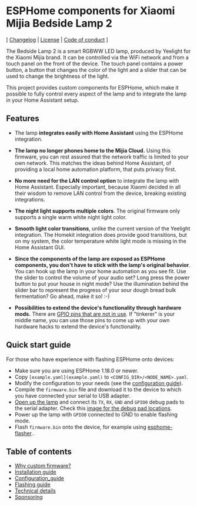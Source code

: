 # ESPHome components for Xiaomi Mijia Bedside Lamp 2

[ [Changelog](CHANGELOG.md) | [License](LICENSE.md) | [Code of conduct](CODE_OF_CONDUCT.md) ]

The Bedside Lamp 2 is a smart RGBWW LED lamp, produced by Yeelight for the Xiaomi Mijia brand. It
can be controlled via the WiFi network and from a touch panel on the front of the device. The touch
panel contains a power button, a button that changes the color of the light and a slider that can be
used to change the brightness of the light.

This project provides custom components for ESPHome, which make it possible to fully control every
aspect of the lamp and to integrate the lamp in your Home Assistant setup.

## Features

* The lamp **integrates easily with Home Assistant** using the ESPHome integration.

* **The lamp no longer phones home to the Mijia Cloud.** Using this firmware, you can rest assured
  that the network traffic is limited to your own network.  This matches the ideas behind Home
  Assistant, of providing a local home automation platform, that puts privacy first.

* **No more need for the LAN control option** to integrate the lamp with Home Assistant. Especially
  important, because Xiaomi decided in all their wisdom to remove LAN control from the device,
  breaking existing integrations.

* **The night light supports multiple colors**. The original firmware only supports a single warm
  white night light color.

* **Smooth light color transitions**, unlike the current version of the Yeelight integration. The
  Homekit integration does provide good transitions, but on my system, the color temperature white
  light mode is missing in the Home Assistant GUI.

* **Since the components of the lamp are exposed as ESPHome components, you don't have to stick with
  the lamp's original behavior**. You can hook up the lamp in your home automation as you see fit.
  Use the slider to control the volume of your audio set? Long press the power button to put your
  house in night mode? Use the illumination behind the slider bar to represent the progress of your
  sour dough bread bulk fermentation?  Go ahead, make it so! :-)
 
* **Possibilities to extend the device's functionality through hardware mods.** There are [GPIO pins
  that are not in use](doc/technical_details.md#esp32-pinout).  If "tinkerer" is your middle name,
  you can use those pins to come up with your own hardware hacks to extend the device's
  functionality. 

## Quick start guide

For those who have experience with flashing ESPHome onto devices:

* Make sure you are using ESPHome 1.18.0 or newer.
* Copy `[example.yaml](example.yaml)` to `<CONFIG_DIR>/<NODE_NAME>.yaml`.
* Modify the configuration to your needs (see the [configuration guide](doc/configuration.md)).
* Compile the `firmware.bin` file and download it to the device to which you have connected your
  serial to USB adapter.
* [Open up the lamp](doc/flashing.md#opening-the-lamp-to-expose-the-pcb) and connect its `TX`, `RX`,
  `GND` and `GPIO0` debug pads to the serial adapter. Check this [image for the debug pad
  locations](doc/images/09_debug_pads_for_soldering.jpg).
* Power up the lamp with `GPIO0` connected to GND to enable flashing mode.
* Flash `firmware.bin` onto the device, for example using
  [esphome-flasher](https://github.com/esphome/esphome-flasher)..

## Table of contents

* [Why custom firmware?](doc/why_custom_firmware.md)
* [Installation guide](doc/installation.md)
* [Configuration_guide](doc/configuration.md)
* [Flashing guide](doc/flashing.md)
* [Technical details](doc/technical_details.md)
* [Sponsoring](doc/sponsoring.md)
